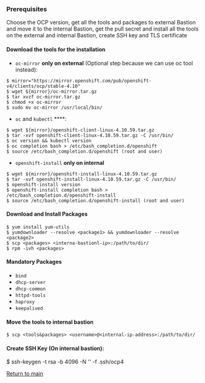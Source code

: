 ### Prerequisites
Choose the OCP version, get all the tools and packages to external Bastion and move it to the internal Bastion, get the pull secret and install all the tools on the external and internal Bastion, create SSH key and TLS certificate
#### Download the tools for the installation 

- `oc-mirror` **only on external** (Optional step because we can use oc tool instead):
```
$ mirror="https://mirror.openshift.com/pub/openshift-v4/clients/ocp/stable-4.10"
$ wget ${mirror}/oc-mirror.tar.gz
$ tar xvzf oc-mirror.tar.gz
$ chmod +x oc-mirror
$ sudo mv oc-mirror /usr/local/bin/
```
- `oc` and `kubectl` ****:
```
$ wget ${mirror}/openshift-client-linux-4.10.59.tar.gz
$ tar -xvf openshift-client-linux-4.10.59.tar.gz -C /usr/bin/
$ oc version && kubectl version
$ oc completion bash > /etc/bash_completion.d/openshift
$ source /etc/bash_completion.d/openshift (root and user)
```
- `openshift-install` **only on internal**
```
$ wget ${mirror}/openshift-install-linux-4.10.59.tar.gz
$ tar -xvf openshift-install-linux-4.10.59.tar.gz -C /usr/bin/
$ openshift-install version
$ openshift-install completion bash > /etc/bash_completion.d/openshift-install
$ source /etc/bash_completion.d/openshift-install (root and user)
```
#### Download and Install Packages
```
$ yum install yum-utils
$ yumdownloader --resolve <package1> && yumdownloader --resolve <package2>
$ scp <packages> <interna-bastionl-ip>:/path/to/dir/
$ rpm -ivh <packages>
```

#### Mandatory Packages

- `bind`
- `dhcp-server`
- `dhcp-common`
- `httpd-tools`
- `haproxy`
- `keepalived`


#### Move the tools to internal bastion

```
$ scp <tools&packages> <username>@<internal-ip-address>:/path/to/dir/
```

#### Create SSH Key (On internal bastion):
$ ssh-keygen -t rsa -b 4096 -N '' -f .ssh/ocp4

[Return to main](../README.md)